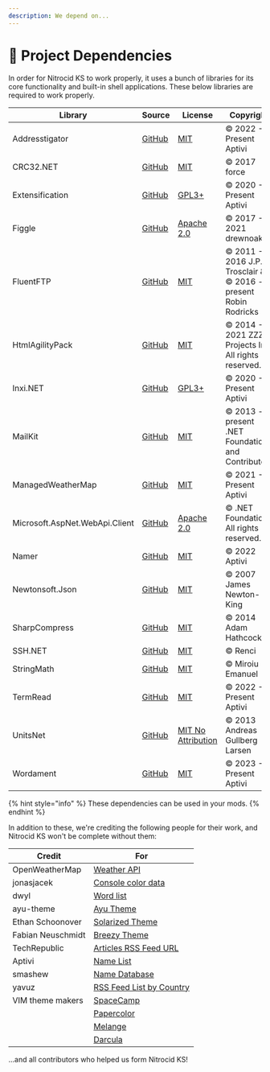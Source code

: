 ```yaml
---
description: We depend on...
---
```


# 🧱 Project Dependencies

In order for Nitrocid KS to work properly, it uses a bunch of libraries for its core functionality and built-in shell applications. These below libraries are required to work properly.

| Library                        | Source                                                      | License                                                                          | Copyright                                                      |
| ------------------------------ | ----------------------------------------------------------- | -------------------------------------------------------------------------------- | -------------------------------------------------------------- |
| Addresstigator                 | [GitHub](https://github.com/Aptivi/Addresstigator/)         | [MIT](https://github.com/Aptivi/Addresstigator/blob/main/LICENSE.txt)            | © 2022 - Present Aptivi                                        |
| CRC32.NET                      | [GitHub](https://github.com/force-net/CRC32.NET)            | [MIT](https://github.com/force-net/Crc32.NET/blob/develop/LICENSE)               | © 2017 force                                                   |
| Extensification                | [GitHub](https://github.com/Aptivi/Extensification/)        | [GPL3+](https://github.com/Aptivi/Extensification/blob/master/LICENSE)           | © 2020 - Present Aptivi                                        |
| Figgle                         | [GitHub](https://github.com/drewnoakes/figgle)              | [Apache 2.0](https://github.com/drewnoakes/figgle/blob/master/LICENSE)           | © 2017 - 2021 drewnoakes                                       |
| FluentFTP                      | [GitHub](https://github.com/robinrodricks/FluentFTP)        | [MIT](https://github.com/robinrodricks/FluentFTP/blob/master/LICENSE.TXT)        | © 2011 - 2016 J.P. Trosclair & © 2016 - present Robin Rodricks |
| HtmlAgilityPack                | [GitHub](https://github.com/zzzprojects/html-agility-pack/) | [MIT](https://github.com/zzzprojects/html-agility-pack/blob/master/LICENSE)      | © 2014 - 2021 ZZZ Projects Inc. All rights reserved.           |
| Inxi.NET                       | [GitHub](https://github.com/Aptivi/Inxi.NET/)               | [GPL3+](https://github.com/Aptivi/Inxi.NET/blob/master/LICENSE)                  | © 2020 - Present Aptivi                                        |
| MailKit                        | [GitHub](https://github.com/jstedfast/MailKit/)             | [MIT](https://github.com/jstedfast/MailKit/blob/master/LICENSE)                  | © 2013 - present .NET Foundation and Contributors              |
| ManagedWeatherMap              | [GitHub](https://github.com/Aptivi/ManagedWeatherMap/)      | [MIT](https://github.com/Aptivi/ManagedWeatherMap/blob/main/LICENSE.txt)         | © 2021 - Present Aptivi                                        |
| Microsoft.AspNet.WebApi.Client | [GitHub](https://github.com/aspnet/aspnetwebstack)          | [Apache 2.0](https://github.com/aspnet/AspNetWebStack/blob/main/LICENSE.txt)     | © .NET Foundation. All rights reserved.                        |
| Namer                          | [GitHub](https://github.com/Aptivi/Namer)                   | [MIT](https://github.com/Aptivi/Namer/blob/main/LICENSE.txt)                     | © 2022 Aptivi                                                  |
| Newtonsoft.Json                | [GitHub](https://github.com/JamesNK/Newtonsoft.Json)        | [MIT](https://github.com/JamesNK/Newtonsoft.Json/blob/master/LICENSE.md)         | © 2007 James Newton-King                                       |
| SharpCompress                  | [GitHub](https://github.com/adamhathcock/sharpcompress)     | [MIT](https://github.com/adamhathcock/sharpcompress/blob/master/LICENSE.txt)     | © 2014 Adam Hathcock                                           |
| SSH.NET                        | [GitHub](https://github.com/sshnet/SSH.NET/)                | [MIT](https://github.com/sshnet/SSH.NET/blob/develop/LICENSE)                    | © Renci                                                        |
| StringMath                     | [GitHub](https://github.com/miroiu/string-math)             | [MIT](https://github.com/miroiu/string-math/blob/dev/LICENSE)                    | © Miroiu Emanuel                                               |
| TermRead                       | [GitHub](https://github.com/Aptivi/TermRead/)               | [MIT](https://github.com/Aptivi/TermRead/blob/master/LICENSE)                    | © 2022 - Present Aptivi                                        |
| UnitsNet                       | [GitHub](https://github.com/angularsen/UnitsNet)            | [MIT No Attribution](https://github.com/angularsen/UnitsNet/blob/master/LICENSE) | © 2013 Andreas Gullberg Larsen                                 |
| Wordament                      | [GitHub](https://github.com/Aptivi/Wordament/)              | [MIT](https://github.com/Aptivi/Wordament/blob/main/LICENSE)                     | © 2023 - Present Aptivi                                        |

{% hint style="info" %}
These dependencies can be used in your mods.
{% endhint %}

In addition to these, we're crediting the following people for their work, and Nitrocid KS won't be complete without them:

| Credit            | For                                                                               |
| ----------------- | --------------------------------------------------------------------------------- |
| OpenWeatherMap    | [Weather API](https://openweathermap.org/api)                                     |
| jonasjacek        | [Console color data](https://jonasjacek.github.io/colors/)                        |
| dwyl              | [Word list](https://github.com/dwyl/english-words)                                |
| ayu-theme         | [Ayu Theme](https://github.com/ayu-theme)                                         |
| Ethan Schoonover  | [Solarized Theme](https://ethanschoonover.com/solarized/)                         |
| Fabian Neuschmidt | [Breezy Theme](https://github.com/fneu/breezy)                                    |
| TechRepublic      | [Articles RSS Feed URL](https://www.techrepublic.com/rssfeeds/articles/)          |
| Aptivi            | [Name List](https://github.com/Aptivi/NamesList)                                  |
| smashew           | [Name Database](https://github.com/smashew/NameDatabases)                         |
| yavuz             | [RSS Feed List by Country](https://github.com/yavuz/news-feed-list-of-countries/) |
| VIM theme makers  | [SpaceCamp](https://github.com/jaredgorski/SpaceCamp)                             |
|                   | [Papercolor](https://github.com/NLKNguyen/papercolor-theme)                       |
|                   | [Melange](https://github.com/savq/melange)                                        |
|                   | [Darcula](https://github.com/doums/darcula)                                       |

...and all contributors who helped us form Nitrocid KS!
